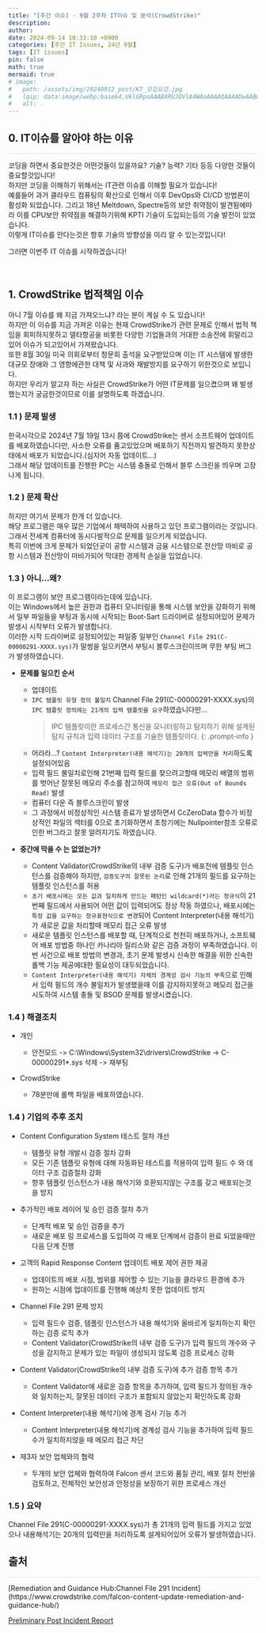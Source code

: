 ```yaml
---
title: "[주간 이슈] - 9월 2주차 IT이슈 및 분석(CrowdStrike)"
description: 
author:
date: 2024-09-14 18:33:10 +0900
categories: [주간 IT Issues, 24년 9월]
tags: [IT issues]
pin: false
math: true
mermaid: true
# image:
#   path: /assets/img/20240912_post/KT_모집요강.jpg
#   lqip: data:image/webp;base64,UklGRpoAAABXRUJQVlA4WAoAAAAQAAAADwAABwAAQUxQSDIAAAARL0AmbZurmr57yyIiqE8oiG0bejIYEQTgqiDA9vqnsUSI6H+oAERp2HZ65qP/VIAWAFZQOCBCAAAA8AEAnQEqEAAIAAVAfCWkAALp8sF8rgRgAP7o9FDvMCkMde9PK7euH5M1m6VWoDXf2FkP3BqV0ZYbO6NA/VFIAAAA
#   alt: .
---
```


## **0. IT이슈를 알아야 하는 이유**
<hr style="height: 0.5px; background-color: rgba(0, 0, 0, .1); border: none;" /> 

코딩을 하면서 중요한것은 어떤것들이 있을까요? 기술? 능력? 기타 등등 다양한 것들이 중요할것입니다!  
하지만 코딩을 이해하기 위해서는 IT관련 이슈를 이해할 필요가 있습니다!  
예를들어 과거 클라우드 컴퓨팅의 확산으로 인해서 이후 DevOps와 CI/CD 방법론이 활성화 되었습니다. 그리고 18년 Meltdown, Spectre등의 보안 취약점이 발견됨에따라 이를 CPU보안 취약점을 해결하기위해 KPTI 기술이 도입되는등의 기술 발전이 있었습니다.  
이렇게 IT이슈를 안다는것은 향후 기술의 방향성을 미리 알 수 있는것입니다!  

그러면 이번주 IT 이슈를 시작하겠습니다!

<br/>

## **1. CrowdStrike 법적책임 이슈**
아니 7월 이슈를 왜 지금 가져오느냐? 라는 분이 계실 수 도 있습니다!  
하지만 이 이슈를 지금 가져온 이유는 현재 CrowdStrike가 관련 문제로 인해서 법적 책임을 회피하지못하고 델타항공을 비롯한 다양한 기업들과의 거대한 소송전에 휘말리고 있어 이슈가 되고있어서 가져왔습니다.  
또한 8월 30일 미국 의회로부터 청문회 출석을 요구받았으며 이는 IT 시스템에 발생한 대규모 장애와 그 영향에관한 대책 및 사과와 재발방지를 요구하기 위한것으로 보입니다.  
하지만 우리가 알고자 하는 사실은 CrowdStrike가 어떤 IT문제를 일으켰으며 왜 발생했는지가 궁금한것이므로 이를 설명하도록 하겠습니다.  

### 1.1 ) 문제 발생
한국시각으로 2024년 7월 19일 13시 쯤에 CrowdStrike는 센서 소프트웨어 업데이트를 배포하였습니다만, 사소한 오류를 품고있었으며 배포하기 직전까지 발견하지 못한상태에서 배포가 되었습니다.(심지어 자동 업데이트...)  
그래서 해당 업데이트를 진행한 PC는 시스템 충돌로 인해서 블루 스크린을 띄우며 고장나게 됩니다.  

### 1.2 ) 문제 확산
하지만 여기서 문제가 한개 더 있습니다.  
해당 프로그램은 매우 많은 기업에서 채택하여 사용하고 있던 프로그램이라는 것입니다.  
그래서 전세계 컴퓨터에 동시다발적으로 문제를 일으키게 되었습니다.  
특히 이번에 크게 문제가 되었던곳이 공항 시스템과 금융 시스템으로 전산망 마비로 공항 시스템과 전산망이 마비가되어 막대한 경제적 손실을 입었습니다.

### 1.3 ) 아니...왜?
이 프로그램이 보안 프로그램이라는데에 있습니다.  
이는 Windows에서 높은 권한과 컴퓨터 모니터링을 통해 시스템 보안을 강화하기 위해서 일부 파일들을 부팅과 동시에 시작되는 Boot-Sart 드라이버로 설정되어있어 문제가 발생시 시작부터 오류가 발생합니다.  
이러한 시작 드라이버로 설정되어있는 파일중 일부인 `Channel File 291(C-00000291-XXXX.sys)`가 말썽을 일으키면서 부팅시 블루스크린이뜨며 무한 부팅 버그가 발생하였습니다.

- **문제를 일으킨 순서**
  - 업데이트
  - `IPC 템플릿 유형 정의 불일치` Channel File 291(C-00000291-XXXX.sys)의 `IPC 템플릿 정의에는 21개의 입력 템플릿을 요구`하였습니다만...
    > IPC 템플릿이란 프로세스간 통신을 모니터링하고 탐지하기 위해 설계된 탐지 규칙과 입력 데이터 구조를 기술한 템플릿이다.
    {: .prompt-info }
  - 어라라...? `Content Interpreter(내용 해석기)는 20개의 입력만을 처리`하도록 설정되어있음
  - 입력 필드 불일치로인해 21번째 입력 필드를 찾으려고할때 메모리 배열의 범위를 벗어난 잘못된 메모리 주소를 참고하여 `메모리 접근 오류(Out of Bounds Read)` 발생
  - 컴퓨터 다운 즉 블루스크린이 발생
  - 그 과정에서 비정상적인 시스템 종료가 발생하면서 CcZeroData 함수가 비정상적인 파일의 섹터를 0으로 초기화하면서 초창기에는 Nullpointer참조 오류로 인한 버그라고 잘못 알려지기도 하였습니다.

- **중간에 막을 수 는 없었는가?**
  - Content Validator(CrowdStrike의 내부 검증 도구)가 배포전에 템플릿 인스턴스를 검증해야 하지만, `검증도구의 잘못된 논리`로 인해 21개의 필드를 요구하는 템플릿 인스턴스를 허용
  - `초기 배포시에는 모든 값과 일치하게 만드는 패턴인 wildcard(*)라는 정규식`이 21번째 필드에서 사용되어 어떤 값이 입력되어도 정상 작동 하였으나, 배포시에는 `특정 값을 요구하는 정규표현식으로 변경`되어 Content Interpreter(내용 해석기)가 새로운 값을 처리할때 메모리 접근 오류 발생
  - 새로운 템플릿 인스턴스를 배포할 때, 단계적으로 천천히 배포하거나, 소프트웨어 배포 방법중 하나인 카나리아 릴리스와 같은 검증 과정이 부족하였습니다. 이번 사건으로 배포 방법의 변경과, 초기 문제 발생시 신속한 해결을 위한 신속한 롤백 기능 제공에대한 필요성이 대두되었습니다.
  - `Content Interpreter(내용 해석기) 자체의 경계성 검사 기능의 부족`으로 인해서 입력 필드의 개수 불일치가 발생했을때 이를 감지하지못하고 메모리 접근을 시도하여 시스템 충돌 및 BSOD 문제를 발생시켰습니다.

### 1.4 ) 해결조치

- 개인
  - 안전모드 -> C:\Windows\System32\drivers\CrowdStrike -> C-00000291*.sys 삭제 -> 재부팅

- CrowdStrike
  - 78분만에 롤백 파일을 배포하였습니다.

### 1.4 ) 기업의 추후 조치
- Content Configuration System 테스트 절차 개선
  - 템플릿 유형 개발시 검증 절차 강화
  - 모든 기존 템플릿 유형에 대해 자동화된 테스트를 적용하여 입력 필드 수 와 데이터 구조 검증절차 강화
  - 향후 템플릿 인스턴스가 내용 해석기와 호환되지않는 구조를 갖고 배포되는것을 방지

- 추가적인 배포 레이어 및 승인 검증 절차 추가
  - 단계적 배포 및 승인 검증을 추가
  - 새로운 배포 링 프로세스를 도입하여 각 배포 단계에서 검증이 완료 되었을때만 다음 단계 진행

- 고객의 Rapid Response Content 업데이트 배포 제어 권한 제공
  - 업데이트의 배포 시점, 범위를 제어할 수 있는 기능을 클라우드 환경에 추가
  - 원하는 시점에 업데이트를 진행해 예상치 못한 업데이트 방지

- Channel File 291 문제 방지
  - 입력 필드수 검증, 템플릿 인스턴스가 내용 해석기와 올바르게 일치하는지 확인하는 검증 로직 추가
  - Content Validator(CrowdStrike의 내부 검증 도구)가 입력 필드의 개수와 구성을 감지하고 문제가 있는 파일이 생성되지 않도록 검증 프로세스 강화

- Content Validator(CrowdStrike의 내부 검증 도구)에 추가 검증 항목 추가
  - Content Validator에 새로운 검증 항목을 추가하여, 입력 필드가 정의된 개수와 일치하는지, 잘못된 데이터 구조가 포함되지 않았는지 확인하도록 강화

- Content Interpreter(내용 해석기)에 경계 검사 기능 추가
  - Content Interpreter(내용 해석기)에 경계성 검사 기능을 추가하여 입력 필드 수가 일치하지않을 때 메모리 접근 차단

- 제3자 보안 업체와의 협력
  - 두개의 보안 업체와 협력하여 Falcon 센서 코드와 품질 관리, 배포 절차 전반을 검토하고, 전체적인 보안성과 안정성을 보장하기 위한 프로세스 개선

### 1.5 ) 요약
Channel File 291(C-00000291-XXXX.sys)가 총 21개의 입력 필드를 가지고 있었으나 내용해석기는 20개의 입력만을 처리하도록 설계되어있어 오류가 발생하였습니다.

## **출처**
<hr style="height: 0.5px; background-color: rgba(0, 0, 0, .1); border: none;" /> 
[Remediation and Guidance Hub:Channel File 291 Incident](https://www.crowdstrike.com/falcon-content-update-remediation-and-guidance-hub/)  

[Preliminary Post Incident Report](https://www.crowdstrike.com/blog/falcon-content-update-preliminary-post-incident-report/)